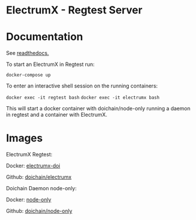 
ElectrumX - Regtest Server
===============================================


Documentation
=============

See <a href="https://electrumx.readthedocs.io/" target="_blank">readthedocs.</a>

To start an ElectrumX in Regtest run: 

```docker-compose up``` 

To enter an interactive shell session on the running containers:

```docker exec -it regtest bash```
```docker exec -it electrumx bash```

This will start a docker container with doichain/node-only running a daemon in regtest and a container with ElectrumX.


Images
=============

ElectrumX Regtest:

Docker:
<a href="https://hub.docker.com/repository/docker/stallingerl/electrumx-doi" target="_blank">electrumx-doi</a>

Github:
<a href="https://github.com/Doichain/electrumx" target="_blank">doichain/electrumx</a>

Doichain Daemon node-only:

Docker:
<a href="https://hub.docker.com/r/doichain/node-only" target="_blank">node-only</a>
    

Github:
<a href="https://github.com/Doichain/docker/tree/master/node-only" target="_blank">doichain/node-only</a>
    

